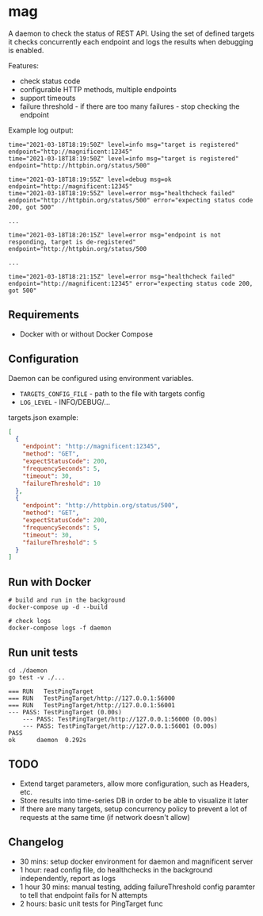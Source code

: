 # mag

A daemon to check the status of REST API. Using the set of defined targets it checks concurrently each endpoint and logs the results when debugging is enabled.

Features:
- check status code
- configurable HTTP methods, multiple endpoints
- support timeouts
- failure threshold - if there are too many failures - stop checking the endpoint

Example log output:

```
time="2021-03-18T18:19:50Z" level=info msg="target is registered" endpoint="http://magnificent:12345"
time="2021-03-18T18:19:50Z" level=info msg="target is registered" endpoint="http://httpbin.org/status/500"

time="2021-03-18T18:19:55Z" level=debug msg=ok endpoint="http://magnificent:12345"
time="2021-03-18T18:19:55Z" level=error msg="healthcheck failed" endpoint="http://httpbin.org/status/500" error="expecting status code 200, got 500"

...

time="2021-03-18T18:20:15Z" level=error msg="endpoint is not responding, target is de-registered" endpoint="http://httpbin.org/status/500

...

time="2021-03-18T18:21:15Z" level=error msg="healthcheck failed" endpoint="http://magnificent:12345" error="expecting status code 200, got 500"
```

## Requirements

- Docker with or without Docker Compose

## Configuration

Daemon can be configured using environment variables.

- `TARGETS_CONFIG_FILE` - path to the file with targets config
- `LOG_LEVEL` - INFO/DEBUG/...

targets.json example:

```json
[
  {
    "endpoint": "http://magnificent:12345",
    "method": "GET",
    "expectStatusCode": 200,
    "frequencySeconds": 5,
    "timeout": 30,
    "failureThreshold": 10
  },
  {
    "endpoint": "http://httpbin.org/status/500",
    "method": "GET",
    "expectStatusCode": 200,
    "frequencySeconds": 5,
    "timeout": 30,
    "failureThreshold": 5
  }
]
```

## Run with Docker

```
# build and run in the background
docker-compose up -d --build

# check logs
docker-compose logs -f daemon
```

## Run unit tests

```
cd ./daemon
go test -v ./...

=== RUN   TestPingTarget
=== RUN   TestPingTarget/http://127.0.0.1:56000
=== RUN   TestPingTarget/http://127.0.0.1:56001
--- PASS: TestPingTarget (0.00s)
    --- PASS: TestPingTarget/http://127.0.0.1:56000 (0.00s)
    --- PASS: TestPingTarget/http://127.0.0.1:56001 (0.00s)
PASS
ok  	daemon	0.292s
```

## TODO

- Extend target parameters, allow more configuration, such as Headers, etc.
- Store results into time-series DB in order to be able to visualize it later
- If there are many targets, setup concurrency policy to prevent a lot of requests at the same time (if network doesn't allow)

## Changelog

- 30 mins: setup docker environment for daemon and magnificent server
- 1 hour: read config file, do healthchecks in the background independently, report as logs
- 1 hour 30 mins: manual testing, adding failureThreshold config paramter to tell that endpoint fails for N attempts
- 2 hours: basic unit tests for PingTarget func